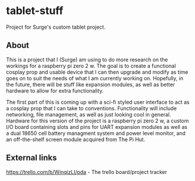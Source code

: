 # tablet-stuff

Project for Surge's custom tablet project.

## About

This is a project that I (Surge) am using to do more research on the workings for a raspberry pi zero 2 w. The goal is to create a functional cosplay prop and usable device that I can then upgrade and modify as time goes on to suit the needs of what I am currently working on. Hopefully, in the future, there will be stuff like expansion modules, as well as better hardware to allow for extra functionality.

The first part of this is coming up with a sci-fi styled user interface to act as a cosplay prop that I can take to conventions. Functionality will include networking, file management, as well as just looking cool in general. Hardware for this version of the project is a raspberry pi zero 2 w, a custom I/O board containing slots and pins for UART expansion modules as well as a dual 18650 cell battery managment system and power level monitor, and an off-the-shelf screen module acquired from The Pi Hut.

## External links

https://trello.com/b/WinqizLI/pda - The trello board/project tracker
